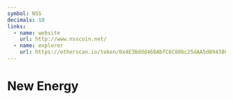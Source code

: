 ```yaml
---
symbol: NSS
decimals: 18
links:
  - name: website
    url: http://www.nsscoin.net/
  - name: explorer
    url: https://etherscan.io/token/0x4E3Bddd468AbfC6C88bc25dAA5d894380CEd5bc8
---
```


# New Energy
